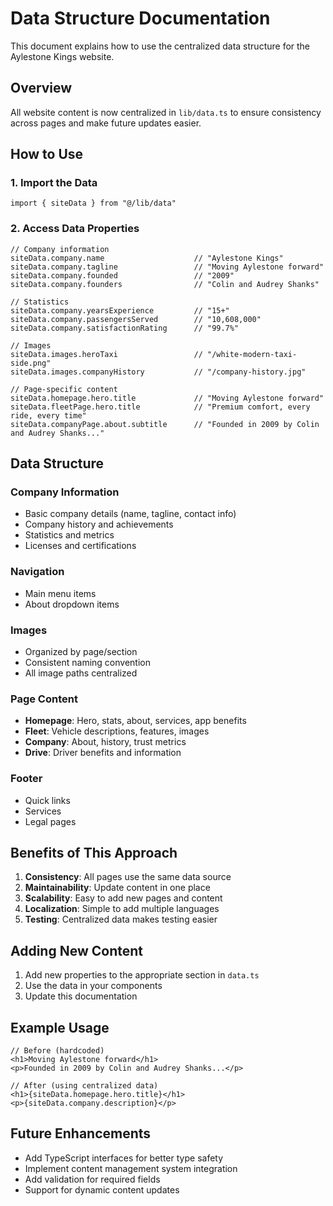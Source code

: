 # Data Structure Documentation

This document explains how to use the centralized data structure for the Aylestone Kings website.

## Overview

All website content is now centralized in `lib/data.ts` to ensure consistency across pages and make future updates easier.

## How to Use

### 1. Import the Data

```tsx
import { siteData } from "@/lib/data"
```

### 2. Access Data Properties

```tsx
// Company information
siteData.company.name                    // "Aylestone Kings"
siteData.company.tagline                 // "Moving Aylestone forward"
siteData.company.founded                 // "2009"
siteData.company.founders                // "Colin and Audrey Shanks"

// Statistics
siteData.company.yearsExperience         // "15+"
siteData.company.passengersServed        // "10,608,000"
siteData.company.satisfactionRating      // "99.7%"

// Images
siteData.images.heroTaxi                 // "/white-modern-taxi-side.png"
siteData.images.companyHistory           // "/company-history.jpg"

// Page-specific content
siteData.homepage.hero.title             // "Moving Aylestone forward"
siteData.fleetPage.hero.title            // "Premium comfort, every ride, every time"
siteData.companyPage.about.subtitle      // "Founded in 2009 by Colin and Audrey Shanks..."
```

## Data Structure

### Company Information
- Basic company details (name, tagline, contact info)
- Company history and achievements
- Statistics and metrics
- Licenses and certifications

### Navigation
- Main menu items
- About dropdown items

### Images
- Organized by page/section
- Consistent naming convention
- All image paths centralized

### Page Content
- **Homepage**: Hero, stats, about, services, app benefits
- **Fleet**: Vehicle descriptions, features, images
- **Company**: About, history, trust metrics
- **Drive**: Driver benefits and information

### Footer
- Quick links
- Services
- Legal pages

## Benefits of This Approach

1. **Consistency**: All pages use the same data source
2. **Maintainability**: Update content in one place
3. **Scalability**: Easy to add new pages and content
4. **Localization**: Simple to add multiple languages
5. **Testing**: Centralized data makes testing easier

## Adding New Content

1. Add new properties to the appropriate section in `data.ts`
2. Use the data in your components
3. Update this documentation

## Example Usage

```tsx
// Before (hardcoded)
<h1>Moving Aylestone forward</h1>
<p>Founded in 2009 by Colin and Audrey Shanks...</p>

// After (using centralized data)
<h1>{siteData.homepage.hero.title}</h1>
<p>{siteData.company.description}</p>
```

## Future Enhancements

- Add TypeScript interfaces for better type safety
- Implement content management system integration
- Add validation for required fields
- Support for dynamic content updates
